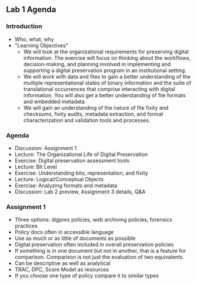 ## Lab 1 Agenda

### Introduction

* Who, what, why 
* "Learning Objectives"
  * We will look at the organizational requirements for preserving digital information. The exercise will focus on thinking about the workflows, decision-making, and planning involved in implementing and supporting a digital preservation program in an institutional setting.
  * We will work with data and files to gain a better understanding of the multiple representational states of binary information and the suite of translational occurrences that comprise interacting with digital information. You will also get a better understanding of file formats and embedded metadata.
  * We will gain an understanding of the nature of file fixity and checksums, fixity audits, metadata extraction, and format characterization and validation tools and processes.

### Agenda 

* Discussion: Assignment 1
* Lecture: The Organizational Life of Digital Preservation
* Exercise: Digital preservation assessment tools
* Lecture: Bit Level
* Exercise: Understanding bits, representation, and fixity
* Lecture: Logical/Conceptual Objects
* Exercise: Analyzing formats and metadata 
* Discussion: Lab 2 preview, Assignment 3 details, Q&A

### Assignment 1

* Three options: digpres policies, web archiving policies, forensics practices
* Policy docs often in accessible language
* Use as much or as little of documents as possible
* Digital preservation often included in overall preservation policies
* If something is in one document but not in another, that is a feature for comparison. Comparison is not just the evaluation of two equivalents.
* Can be descriptive as well as analytical 
* TRAC, DPC, Score Model as resources
* If you choose one type of policy compare it to similar types


